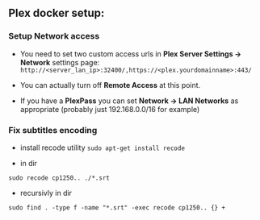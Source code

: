 ## Plex docker setup:

### Setup Network access

* You need to set two custom access urls in __Plex Server Settings -> Network__ settings page:  
`http://<server_lan_ip>:32400/,https://<plex.yourdomainname>:443/`

* You can actually turn off __Remote Access__ at this point.

* If you have a __PlexPass__ you can set __Network -> LAN Networks__ as appropriate (probably just 192.168.0.0/16 for example)

### Fix subtitles encoding

- install recode utility `sudo apt-get install recode`

- in dir

```
sudo recode cp1250.. ./*.srt
```

- recursivly in dir

```
sudo find . -type f -name "*.srt" -exec recode cp1250.. {} +
```
